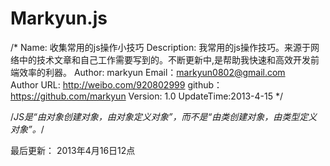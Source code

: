 Markyun.js
==========
/* 
   Name: 收集常用的js操作小技巧
	 Description:   我常用的js操作技巧。来源于网络中的技术文章和自己工作需要写到的。不断更新中,是帮助我快速和高效开发前端效率的利器。
	 Author: markyun
	 Email：markyun0802@gmail.com  
	 Author URL: http://weibo.com/920802999  github：https://github.com/markyun
	 Version: 1.0
	 UpdateTime:2013-4-15
*/

/*JS是“由对象创建对象，由对象定义对象”，而不是“由类创建对象，由类型定义对象”。*/


最后更新： 2013年4月16日12点
